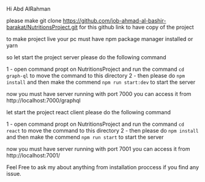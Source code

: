 Hi Abd AlRahman

please make git clone https://github.com/job-ahmad-al-bashir-barakat/NutritionsProject.git for this github link to have copy of the project

to make project live your pc must have npm package manager installed or yarn

so let start the project server please do the following command

1 - open command propt on NutritionsProject and run the command `cd graph-ql` to move the command to this directory
2 - then please do `npm install` and then make the commend `npm run start:dev` to start the server

now you must have server running with port 7000
you can access it from http://localhost:7000/graphql

let start the project react client please do the following command

1 - open command propt on NutritionsProject and run the command `cd react` to move the command to this directory
2 - then please do `npm install` and then make the commend `npm run start` to start the server

now you must have server running with port 7001
you can access it from http://localhost:7001/

Feel Free to ask my about anything from installation proccess if you find any issue.  


